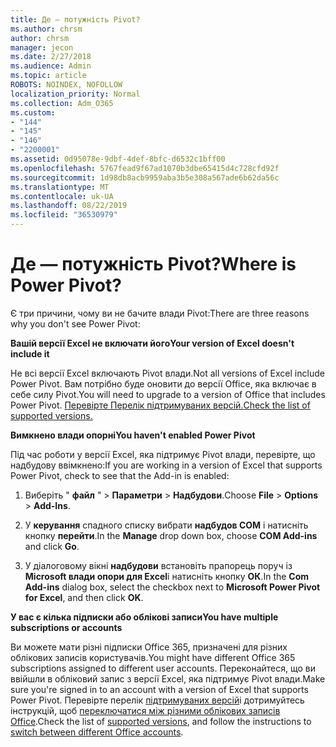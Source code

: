 ```yaml
---
title: Де — потужність Pivot?
ms.author: chrsm
author: chrsm
manager: jecon
ms.date: 2/27/2018
ms.audience: Admin
ms.topic: article
ROBOTS: NOINDEX, NOFOLLOW
localization_priority: Normal
ms.collection: Adm_O365
ms.custom:
- "144"
- "145"
- "146"
- "2200001"
ms.assetid: 0d95078e-9dbf-4def-8bfc-d6532c1bff00
ms.openlocfilehash: 5767fead9f67ad1070b3dbe65415d4c728cfd92f
ms.sourcegitcommit: 1d98db8acb9959aba3b5e308a567ade6b62da56c
ms.translationtype: MT
ms.contentlocale: uk-UA
ms.lasthandoff: 08/22/2019
ms.locfileid: "36530979"
---
```

# <a name="where-is-power-pivot"></a><span data-ttu-id="1e6d9-102">Де — потужність Pivot?</span><span class="sxs-lookup"><span data-stu-id="1e6d9-102">Where is Power Pivot?</span></span>

<span data-ttu-id="1e6d9-103">Є три причини, чому ви не бачите влади Pivot:</span><span class="sxs-lookup"><span data-stu-id="1e6d9-103">There are three reasons why you don't see Power Pivot:</span></span>
  
<span data-ttu-id="1e6d9-104">**Вашій версії Excel не включати його**</span><span class="sxs-lookup"><span data-stu-id="1e6d9-104">**Your version of Excel doesn't include it**</span></span>
  
<span data-ttu-id="1e6d9-105">Не всі версії Excel включають Pivot влади.</span><span class="sxs-lookup"><span data-stu-id="1e6d9-105">Not all versions of Excel include Power Pivot.</span></span> <span data-ttu-id="1e6d9-106">Вам потрібно буде оновити до версії Office, яка включає в себе силу Pivot.</span><span class="sxs-lookup"><span data-stu-id="1e6d9-106">You will need to upgrade to a version of Office that includes Power Pivot.</span></span> [<span data-ttu-id="1e6d9-107">Перевірте Перелік підтримуваних версій.</span><span class="sxs-lookup"><span data-stu-id="1e6d9-107">Check the list of supported versions.</span></span>](https://support.office.com/article/aa64e217-4b6e-410b-8337-20b87e1c2a4b.aspx)
  
<span data-ttu-id="1e6d9-108">**Вимкнено влади опорні**</span><span class="sxs-lookup"><span data-stu-id="1e6d9-108">**You haven't enabled Power Pivot**</span></span>
  
<span data-ttu-id="1e6d9-109">Під час роботи у версії Excel, яка підтримує Pivot влади, перевірте, що надбудову ввімкнено:</span><span class="sxs-lookup"><span data-stu-id="1e6d9-109">If you are working in a version of Excel that supports Power Pivot, check to see that the Add-in is enabled:</span></span>
  
1. <span data-ttu-id="1e6d9-110">Виберіть " **файл** " \> **Параметри** \> **Надбудови**.</span><span class="sxs-lookup"><span data-stu-id="1e6d9-110">Choose **File** \> **Options** \> **Add-Ins**.</span></span>

2. <span data-ttu-id="1e6d9-111">У **керування** спадного списку вибрати **надбудов COM** і натисніть кнопку **перейти**.</span><span class="sxs-lookup"><span data-stu-id="1e6d9-111">In the **Manage** drop down box, choose **COM Add-ins** and click **Go**.</span></span>

3. <span data-ttu-id="1e6d9-112">У діалоговому вікні **надбудови** встановіть прапорець поруч із **Microsoft влади опори для Excel**і натисніть кнопку **ОК**.</span><span class="sxs-lookup"><span data-stu-id="1e6d9-112">In the **Com Add-ins** dialog box, select the checkbox next to **Microsoft Power Pivot for Excel**, and then click **OK**.</span></span>

<span data-ttu-id="1e6d9-113">**У вас є кілька підписки або облікові записи**</span><span class="sxs-lookup"><span data-stu-id="1e6d9-113">**You have multiple subscriptions or accounts**</span></span>
  
<span data-ttu-id="1e6d9-114">Ви можете мати різні підписки Office 365, призначені для різних облікових записів користувачів.</span><span class="sxs-lookup"><span data-stu-id="1e6d9-114">You might have different Office 365 subscriptions assigned to different user accounts.</span></span> <span data-ttu-id="1e6d9-115">Переконайтеся, що ви ввійшли в обліковий запис з версії Excel, яка підтримує Pivot влади.</span><span class="sxs-lookup"><span data-stu-id="1e6d9-115">Make sure you're signed in to an account with a version of Excel that supports Power Pivot.</span></span> <span data-ttu-id="1e6d9-116">Перевірте перелік [підтримуваних версій](https://support.office.com/article/aa64e217-4b6e-410b-8337-20b87e1c2a4b.aspx)і дотримуйтесь інструкцій, щоб [переключатися між різними облікових записів Office](https://support.office.com/article/b9582171-fd1f-4284-9846-bdd72bb28426.aspx#BKMK_WebSwitchAccounts).</span><span class="sxs-lookup"><span data-stu-id="1e6d9-116">Check the list of [supported versions](https://support.office.com/article/aa64e217-4b6e-410b-8337-20b87e1c2a4b.aspx), and follow the instructions to [switch between different Office accounts](https://support.office.com/article/b9582171-fd1f-4284-9846-bdd72bb28426.aspx#BKMK_WebSwitchAccounts).</span></span>
